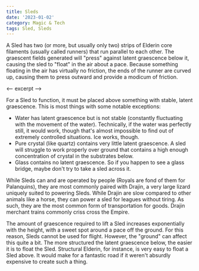 ```yaml
---
title: Sleds
date: '2023-01-02'
category: Magic & Tech
tags: Sled, Sleds
---
```


A Sled has two (or more, but usually only two) strips of Elderin core filaments (usually called runners) that run parallel to each other. The graescent fields generated will "press" against latent graescence below it, causing the sled to "float" in the air about a pace. Because something floating in the air has virtually no friction, the ends of the runner are curved up, causing them to press outward and provide a modicum of friction.

<-- excerpt -->

For a Sled to function, it must be placed above something with stable, latent graescence. This is most things with some notable exceptions:

- Water has latent graescence but is not stable (constantly fluctuating with the movement of the water). Technically, if the water was perfectly still, it would work, though that's almost impossible to find out of extremely controlled situations. Ice works, though.
- Pure crystal (like quartz) contains very little latent graescence. A sled will struggle to work properly over ground that contains a high enough concentration of crystal in the substrates below.
- Glass contains no latent graescence. So if you happen to see a glass bridge, maybe don't try to take a sled across it.

While Sleds can and are operated by people (Royals are fond of them for Palanquins), they are most commonly paired with Drajin, a very large lizard uniquely suited to powering Sleds. While Drajin are slow compared to other animals like a horse, they can power a sled for leagues without tiring. As such, they are the most common form of transportation for goods. Drajin merchant trains commonly criss cross the Empire.

The amount of graescence required to lift a Sled increases exponentially with the height, with a sweet spot around a pace off the ground. For this reason, Sleds cannot be used for flight. However, the "ground" can affect this quite a bit. The more structured the latent graescence below, the easier it is to float the Sled. Structural Elderin, for instance, is very easy to float a Sled above. It would make for a fantastic road if it weren't absurdly expensive to create such a thing.
